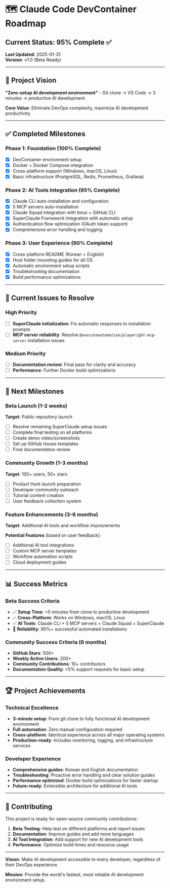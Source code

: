 # 🗺️ Claude Code DevContainer Roadmap

## Current Status: 95% Complete ✅

**Last Updated**: 2025-01-31  
**Version**: v1.0 (Beta Ready)

---

## 🎯 Project Vision

**"Zero-setup AI development environment"** - Git clone → VS Code → 3 minutes → productive AI development

**Core Value**: Eliminate DevOps complexity, maximize AI development productivity

---

## ✅ Completed Milestones

### Phase 1: Foundation (100% Complete)
- [x] DevContainer environment setup
- [x] Docker + Docker Compose integration  
- [x] Cross-platform support (Windows, macOS, Linux)
- [x] Basic infrastructure (PostgreSQL, Redis, Prometheus, Grafana)

### Phase 2: AI Tools Integration (95% Complete)
- [x] Claude CLI auto-installation and configuration
- [x] 5 MCP servers auto-installation
- [x] Claude Squad integration with tmux + GitHub CLI
- [x] SuperClaude Framework integration with automatic setup
- [x] Authentication flow optimization (OAuth token support)
- [x] Comprehensive error handling and logging

### Phase 3: User Experience (90% Complete)
- [x] Cross-platform README (Korean + English)
- [x] Host folder mounting guides for all OS
- [x] Automatic environment setup scripts
- [x] Troubleshooting documentation
- [x] Build performance optimizations

---

## 🚧 Current Issues to Resolve

### High Priority
- [ ] **SuperClaude initialization**: Fix automatic responses to installation prompts
- [ ] **MCP server reliability**: Resolve `@executeautomation/playwright-mcp-server` installation issues

### Medium Priority
- [ ] **Documentation review**: Final pass for clarity and accuracy
- [ ] **Performance**: Further Docker build optimizations

---

## 🎯 Next Milestones

### Beta Launch (1-2 weeks)
**Target**: Public repository launch

- [ ] Resolve remaining SuperClaude setup issues
- [ ] Complete final testing on all platforms
- [ ] Create demo video/screenshots
- [ ] Set up GitHub Issues templates
- [ ] Final documentation review

### Community Growth (1-3 months)
**Target**: 100+ users, 50+ stars

- [ ] Product Hunt launch preparation
- [ ] Developer community outreach
- [ ] Tutorial content creation
- [ ] User feedback collection system

### Feature Enhancements (3-6 months)
**Target**: Additional AI tools and workflow improvements

**Potential Features** (based on user feedback):
- [ ] Additional AI tool integrations
- [ ] Custom MCP server templates
- [ ] Workflow automation scripts
- [ ] Cloud deployment guides

---

## 📊 Success Metrics

### Beta Success Criteria
- ✅ **Setup Time**: <5 minutes from clone to productive development
- ✅ **Cross-Platform**: Works on Windows, macOS, Linux
- ✅ **AI Tools**: Claude CLI + 5 MCP servers + Claude Squad + SuperClaude
- 🔄 **Reliability**: 90%+ successful automated installations

### Community Success Criteria (6 months)
- **GitHub Stars**: 500+
- **Weekly Active Users**: 200+
- **Community Contributions**: 10+ contributors
- **Documentation Quality**: <5% support requests for basic setup

---

## 🏆 Project Achievements

### Technical Excellence
- **3-minute setup**: From git clone to fully functional AI development environment
- **Full automation**: Zero manual configuration required
- **Cross-platform**: Identical experience across all major operating systems
- **Production-ready**: Includes monitoring, logging, and infrastructure services

### Developer Experience
- **Comprehensive guides**: Korean and English documentation
- **Troubleshooting**: Proactive error handling and clear solution guides
- **Performance optimized**: Docker build optimizations for faster startup
- **Future-ready**: Extensible architecture for additional AI tools

---

## 🤝 Contributing

This project is ready for open-source community contributions:

1. **Beta Testing**: Help test on different platforms and report issues
2. **Documentation**: Improve guides and add more languages
3. **AI Tool Integration**: Add support for new AI development tools
4. **Performance**: Optimize build times and resource usage

---

**Vision**: Make AI development accessible to every developer, regardless of their DevOps experience.

**Mission**: Provide the world's fastest, most reliable AI development environment setup.